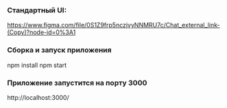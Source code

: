 ### Стандартный UI: 
https://www.figma.com/file/0S1Z9frp5nczjvyNNMRU7c/Chat_external_link-(Copy)?node-id=0%3A1
### Сборка и запуск приложения 
npm install
npm start

### Приложение запустится на порту 3000
http://localhost:3000/

